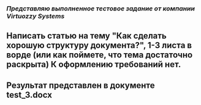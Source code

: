 ### *Представляю выполненное тестовое задание от компании Virtuozzy Systems*

## **Написать статью на тему "Как сделать хорошую структуру документа?", 1-3 листа в ворде (или как поймете, что тема достаточно раскрыта) К оформлению требований нет.**

## Результат представлен в документе test_3.docx